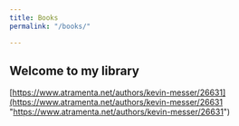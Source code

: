 ```yaml
---
title: Books
permalink: "/books/"

---
```

## Welcome to my library

[https://www.atramenta.net/authors/kevin-messer/26631](https://www.atramenta.net/authors/kevin-messer/26631 "https://www.atramenta.net/authors/kevin-messer/26631")